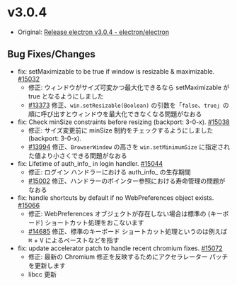 # v3.0.4

* Original: [Release electron v3.0.4 - electron/electron](https://github.com/electron/electron/releases/tag/v3.0.4)

## Bug Fixes/Changes

* fix: setMaximizable to be true if window is resizable & maximizable. [#15032](https://github.com/electron/electron/pull/15032)
  * 修正: ウィンドウがサイズ可変かつ最大化できるなら setMaximizable が true となるようにしました
  * [#13373](https://github.com/electron/electron/issues/13373) 修正、`win.setResizable(Boolean)` の引数を「`false`、`true`」の順に呼び出すとウィンドウを最大化できなくなる問題がなおる
* fix: Check minSize constraints before resizing (backport: 3-0-x). [#15038](https://github.com/electron/electron/pull/15038)
  * 修正: サイズ変更前に minSize 制約をチェックするようにしました (backport: 3-0-x).
  * [#13994](https://github.com/electron/electron/issues/13994) 修正、`BrowserWindow` の高さを `win.setMinimumSize` に指定された値より小さくできる問題がなおる
* fix: Lifetime of auth_info_ in login handler. [#15044](https://github.com/electron/electron/pull/15044)
  * 修正: ログイン ハンドラーにおける auth_info_ の生存期間
  * [#15002](https://github.com/electron/electron/pull/15002) 修正、ハンドラーのポインター参照における寿命管理の問題がなおる
* fix: handle shortcuts by default if no WebPreferences object exists. [#15066](https://github.com/electron/electron/pull/15066)
  * 修正: WebPreferences オブジェクトが存在しない場合は標準の (キーボード) ショートカット処理をおこないます
  * [#14685](https://github.com/electron/electron/issues/14685) 修正、標準のキーボード ショートカット処理というのは例えば <kbd>⌘</kbd> + <kbd>V</kbd> によるペーストなどを指す
* fix: update accelerator patch to handle recent chromium fixes. [#15072](https://github.com/electron/electron/pull/15072)
  * 修正: 最新の Chromium 修正を反映するためにアクセラレーター パッチを更新します
  * libcc 更新
